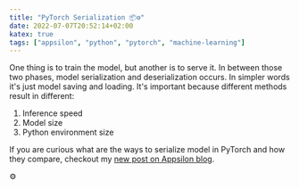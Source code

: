 ```yaml
---
title: "PyTorch Serialization 📦⚙️"
date: 2022-07-07T20:52:14+02:00
katex: true
tags: ["appsilon", "python", "pytorch", "machine-learning"]
---
```


One thing is to train the model, but another is to serve it.
In between those two phases, model serialization and deserialization occurs.
In simpler words it's just model saving and loading.
It's important because different methods result in different:

1. Inference speed
2. Model size
3. Python environment size

If you are curious what are the ways to serialize model in PyTorch and how they compare, checkout my [new post on Appsilon blog](https://appsilon.com/model-serialization-in-machine-learning/).
<!--more-->
⚙️
